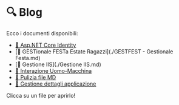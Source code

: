 # 🔍 Blog

Ecco i documenti disponibili:

- [📄 Asp.NET Core Identity](./AspnetCoreIdentity.md)
- [📄 GESTionale FESTa Estate Ragazzi](./GESTFEST - Gestionale Festa.md)
- [📄 Gestione IIS](./Gestione IIS.md)
- [📄 Interazione Uomo-Macchina](./IUM.md)
- [📄 Pulizia file MD](./PuliziaFile.md)
- [📄 Gestione dettagli applicazione](./React.md)

Clicca su un file per aprirlo!
